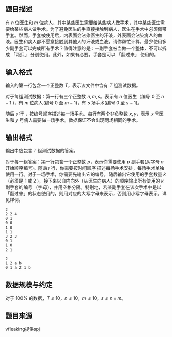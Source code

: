 ## 题目描述

有 $n$ 位医生和 $m$ 位病人，其中某些医生需要给某些病人做手术，其中某些医生需要给某些病人做手术。为了避免医生的手直接接触到病人，医生在手术中必须佩带手套。然而，手套被使用后，内表面会沾染医生的汗液，外表面会沾染病人的血液。医生和病人都不愿意接触到其他人的汗液或血液。请你帮忙计算，最少使用多少副手套可以完成所有手术？值得注意的是：一副手套被当做一个整体，不可以拆成  「两只」  分别使用。此外，如果有必要，手套是可以  「翻过来」   使用的。

## 输入格式

输入的第一行包含一个正整数 $T$，表示该文件中含有  $T$ 组测试数据。

对于每组测试数据：第一行有三个正整数 $n,m,s$。表示有 $n$ 位医生（编号 $0$ 至 $n-1$ )，有 $m$ 位病人(编号 $0$ 至 $m-1$)，有 $s$ 场手术(编号 $0$ 至 $s-1$)。


随后 $s$ 行 ，按编号顺序描述每一场手术。每行有两个非负整数 $x,y$，表示 $x$ 号医生和 $y$ 号病人需要做一场手术。数据保证不会出现两场相同的手术。

## 输出格式

输出中应包含 $T$ 组测试数据的答案。

对于每一组答案：第一行包含一个正整数 $p$，表示你需要使用 $p$ 副手套(从字母 $a$ 开始顺序编号)。随后$s$ 行，你需要按时间顺序 描述每场手术安排，每场手术单独使用一行。对于一场手术，你需要先输出它的编号，随后输出它使用的手套数量 $k$ （必须是 $1$ 或  $2$ )，接下来以自内向外（从医生向病人）的顺序输出所有使用的 $k$ 副手套的编号 （字母），并用空格分隔。特别地，若某副手套在该次手术中是以「翻过来」的状态使用的，则用对应的大写字母来表示，否则用小写字母表示，详见样例。



```input1
2
2 2 4
0 1
0 0
1 0
1 1
3 2 3
0 1
1 0
2 1
```



```output1
2
1 2 a b
0 1 a 2 1 b
```

## 数据规模与约定

对于 $100\%$ 的数据，$T\le 10$，$n \le 10$，$m\le 10$，$s\le n\times m$。

## 题目来源

vfleaking提供spj

